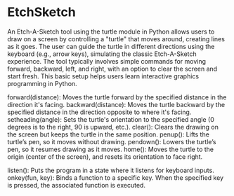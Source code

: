 # EtchSketch
An Etch-A-Sketch tool using the turtle module in Python allows users to draw on a screen by controlling a "turtle" that moves around, creating lines as it goes. The user can guide the turtle in different directions using the keyboard (e.g., arrow keys), simulating the classic Etch-A-Sketch experience. The tool typically involves simple commands for moving forward, backward, left, and right, with an option to clear the screen and start fresh. This basic setup helps users learn interactive graphics programming in Python.




forward(distance): Moves the turtle forward by the specified distance in the direction it's facing.
backward(distance): Moves the turtle backward by the specified distance in the direction opposite to where it's facing.
setheading(angle): Sets the turtle's orientation to the specified angle (0 degrees is to the right, 90 is upward, etc.).
clear(): Clears the drawing on the screen but keeps the turtle in the same position.
penup(): Lifts the turtle’s pen, so it moves without drawing.
pendown(): Lowers the turtle’s pen, so it resumes drawing as it moves.
home(): Moves the turtle to the origin (center of the screen), and resets its orientation to face right.

listen(): Puts the program in a state where it listens for keyboard inputs.
onkey(fun, key): Binds a function to a specific key. When the specified key is pressed, the associated function is executed.

